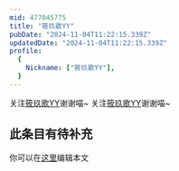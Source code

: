 ```yaml
---
mid: 477045775
title: "筱玖歌YY"
pubDate: "2024-11-04T11:22:15.339Z"
updatedDate: "2024-11-04T11:22:15.339Z"
profile:
  {
    Nickname: ["筱玖歌YY"],
  }
---
```


关注[筱玖歌YY](https://space.bilibili.com/477045775)谢谢喵~ 关注[筱玖歌YY](https://space.bilibili.com/477045775)谢谢喵~

## 此条目有待补充
你可以在[这里](https://github.com/Yuhanawa/VTuber.ICU/edit/master/src/content/v/筱玖歌YY/index.md)编辑本文
